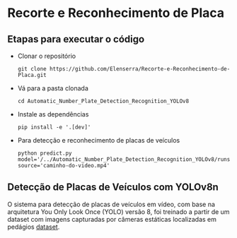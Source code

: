 #  Recorte e Reconhecimento de Placa

## Etapas para executar o código

- Clonar o repositório
     
      git clone https://github.com/Elenserra/Recorte-e-Reconhecimento-de-Placa.git
  
- Vá para a pasta clonada
  
      cd Automatic_Number_Plate_Detection_Recognition_YOLOv8

- Instale as dependências

      pip install -e '.[dev]'

- Para detecção e reconhecimento de placas de veículos

      python predict.py model='/../Automatic_Number_Plate_Detection_Recognition_YOLOv8/runs/detect/train/weights/best.pt' source='caminho-do-video.mp4'


## Detecção de Placas de Veículos com YOLOv8n

O sistema para detecção de placas de veículos em vídeo, com base na arquitetura You Only Look Once (YOLO) versão 8, foi treinado a partir de um dataset com imagens capturadas por câmeras estáticas localizadas em pedágios [dataset](https://github.com/raysonlaroca/rodosol-alpr-dataset.git).

